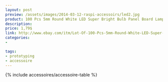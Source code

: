 ```yaml
---
layout: post
preview: /assets/images/2014-03-12-raspi-accessoirs/led2.jpg
product: 100 Pcs 5mm Round White LED Super Bright Bulb Panel Board Lamp Light
description:
price: 1,79$
link: http://www.ebay.com/itm/Lot-Of-100-Pcs-5mm-Round-White-LED-Super-Bright-Bulb-Panel-Board-Lamp-Light-/120873593559?
categories:
-

tags:
- prototyping
- accessoire
---
```


{% include accessoires/accessoire-table %}